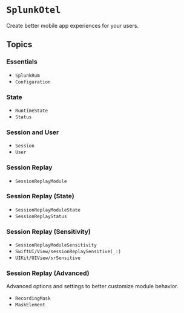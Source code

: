 # ``SplunkOtel``

Create better mobile app experiences for your users.

## Topics

### Essentials

- ``SplunkRum``
- ``Configuration``


### State

- ``RuntimeState``
- ``Status``


### Session and User

- ``Session``
- ``User``


### Session Replay

- ``SessionReplayModule``


<!--  Temporarily removed with Rendering Modes. ->

<!--### Session Replay (Preferences)-->
<!---->
<!--- ``SessionReplayModulePreferences``-->
<!--- ``SessionReplayPreferences``-->


### Session Replay (State)

- ``SessionReplayModuleState``
- ``SessionReplayStatus``
<!--  Temporarily removed with Rendering Modes. ->
<!--- ``RenderingMode``-->


### Session Replay (Sensitivity)

- ``SessionReplayModuleSensitivity``
- ``SwiftUI/View/sessionReplaySensitive(_:)``
- ``UIKit/UIView/srSensitive``


### Session Replay (Advanced)

Advanced options and settings to better customize module behavior.

- ``RecordingMask``
- ``MaskElement``
